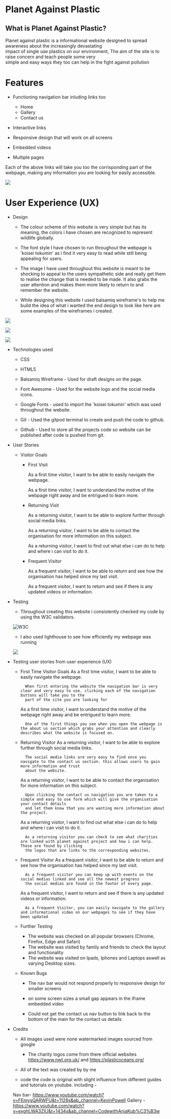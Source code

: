 # Planet Against Plastic

## What is Planet Against Plastic?


<p>Planet against plastic is a informational website designed to spread awareness about the increasingly devastating <br>impact of single use plastics on our environment, 
The aim of the site is to raise concern and teach people some very <br>simple and easy ways they too can help in the fight
against pollution </p>

 # Features

 * Functioning navigation bar inluding links too
    * Home
    * Gallery
    * Contact us

* Interactive links

* Responsive design that will work on all screens

* Embedded videos

* Multiple pages

Each of the above links will take you too the corrisponding part of the webpage, making any information you are looking for easily accessible.



![](assets/CSS/images/responsivefinal1.png)

#  User Experience (UX)

* Design
    * The colour scheme of this website is very simple but has its meaning, the colors i have chosen are recognized to represent wildlife globally.

    * The font style I have chosen to run throughout the webpage is 'koisei tokumin' as i find it very easy to read while still being appealing for users.

    * The image I have used throughout this website is meant to be shocking to appeal to the users sympathetic side and really get them to realise the change that is needed to be made. It also grabs the user attention and makes them more likely to return to and remember the website.


    * While designing this website I used balsamiq wireframe's to help me build the idea of what i wanted the end design to look like here are some examples of the wireframes i created.

            
![](assets/CSS/images/wireframe1.png)
    
![](assets/CSS/images/wireframe2.png)
            
![](assets/CSS/images/wireframe3.png)

* Technologies used
    * CSS
    * HTML5

    * Balsamiq Wireframe - Used for draft designs on the page.

    * Font Awesome - Used for the website logo and the social media icons.

    * Google Fonts - used to import the 'koisei tokumin' which was used throughout the website.

    * Git - Used the gitpod terminal to create and push the code to github.

    * Github - Used to store all the projects code so website can be published after code is pushed from git.


* User Stories

    * Visitor Goals

        * First Visit


            As a first time visitor, I want to be able to easily navigate the webpage.

            As a first time visitor, I want to understand the motive of the webpage right away and be entrigued to learn more.

        * Returning Visit

            As a returning visitor, I want to be able to explore further through social media links.

            As a returning visitor, I want to be able to contact the organisation for more information on this subject.

            As a returning visitor, I want to find out what else i can do to help and where i can visit to do it.

        * Frequent Visitor

            As a frequent visitor, I want to be able to return and see how the organisation has helped since my last visit.

            As a frequent visitor, I want to return and see if there is any updated videos or information.

* Testing

    * Throughout creating this website i consistently checked my code by using the W3C validators.

    ![W3C](assets/CSS/images/w3c.png)

    * I also used lighthouse to see how efficiently my webpage was running

    ![](assets/CSS/images/lighthouse.png)


* Testing user stories from user experience (UX)

    * First Time Visitor Goals
        As a first time visitor, I want to be able to easily navigate the webpage.

            When first entering the website the navigation bar is very clear and very easy to use. clicking each of the navigation buttons will take you to the
            part of the site you are looking for

        As a first time visitor, I want to understand the motive of the webpage right away and be entrigued to learn more.

            One of the first things you see when you open the webpage is the about us section which grabs your attention and clearly describes what the website is focused on.

    * Returning Visitor
        As a returning visitor, I want to be able to explore further through social media links.

            The social media links are very easy to find once you navigate to the contact us section. this allows users to gain more information and trust 
            about the website.

        As a returning visitor, I want to be able to contact the organisation for more information on this subject.

            Upon clicking the contact us navigation you are taken to a simple and easy to use form which will give the organisation your contact details
            and let them know that you are wanting more information about the project.

        As a returning visitor, I want to find out what else i can do to help and where i can visit to do it.

            As a returning visitor you can check to see what charities are linked with planet against project and how i can help. These are found by clicking 
            the logos that are links to the corresponding websites.

    * Frequent Visitor
         As a frequent visitor, I want to be able to return and see how the organisation has helped since my last visit.
            
            As a frequent visitor you can keep up with events on the social medias linked and see all the newest progress
            the social medias are found in the footer of every page.

        As a frequent visitor, I want to return and see if there is any updated videos or information.

            As a frequent Visitor, you can easily navigate to the gallery and informational video on our webpages to see if they have been updated


    * Further Testing

        * The website was checked on all popular browsers (Chrome, Firefox, Edge and Safari)
        * The website was visited by family and friends to check the layout and functionality
        * The website was visited on Ipads, Iphones and Laptops aswell as varying Desktop sizes.

    * Known Bugs

        * The nav bar would not respond properly to responsive design for smaller screens

        * on some screen sizes a small gap appears in the iframe embedded video

        * Could not get the contact us nav button to link back to the bottom of the main for the contact us details
        
* Credits

     * All images used were none watermarked images sourced from google

        * The charity logos come from there official websites
            https://www.nwt.org.uk/ and https://plasticoceans.org/

     * All of the text was created by by me

     * code the code is original with slight influence from different guides and tutorials on youtube.
     including - 
     
     Nav bar-
     https://www.youtube.com/watch?v=FEmysQARWFU&t=1128s&ab_channel=KevinPowell
     Gallery -
     https://www.youtube.com/watch?v=exghLWA3ZIU&t=1434s&ab_channel=CodewithAniaKub%C3%B3w








        




        

        


            




    